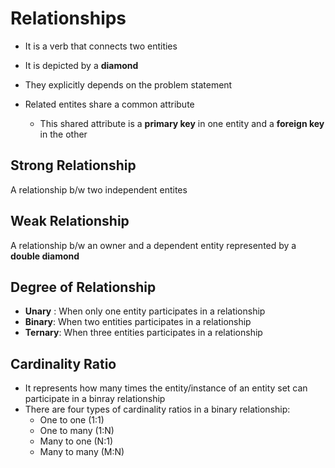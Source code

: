 # Relationships

- It is a verb that connects two entities

- It is depicted by a **diamond**

- They explicitly depends on the problem statement

- Related entites share a common attribute
  - This shared attribute is a **primary key** in one entity and a **foreign key**
in the other

## Strong Relationship

A relationship b/w two independent entites

## Weak Relationship

A relationship b/w an owner and a dependent entity represented by a **double diamond**

## Degree of Relationship

- **Unary** : When only one entity participates in a relationship
- **Binary**: When two entities participates in a relationship
- **Ternary**: When three entities participates in a relationship

## Cardinality Ratio

- It represents how many times the entity/instance of an entity set can participate
in a binray relationship
- There are four types of cardinality ratios in a binary relationship:
  - One to one (1:1)
  - One to many (1:N)
  - Many to one (N:1)
  - Many to many (M:N)
